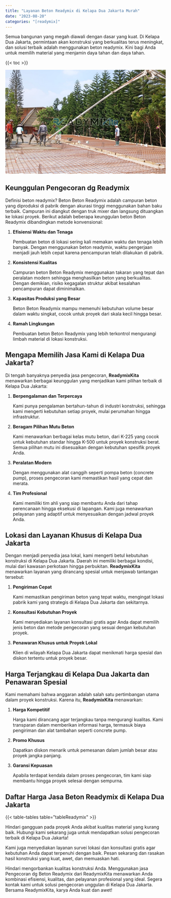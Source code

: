 ```yaml
---
title: "Layanan Beton Readymix di Kelapa Dua Jakarta Murah"
date: "2023-08-20"
categories: "[readymix]"
---
```


Semua bangunan yang megah diawali dengan dasar yang kuat. Di Kelapa Dua Jakarta, permintaan akan konstruksi yang berkualitas terus meningkat, dan solusi terbaik adalah menggunakan beton readymix. Kini bagi Anda untuk memilih material yang menjamin daya tahan dan daya tahan.

{{< toc >}}

![Layanan Beton Readymix di Kelapa Dua Jakarta Murah](/images/readymix/cor-readymix-20.jpg)

## Keunggulan Pengecoran dg Readymix

Definisi beton readymix? Beton Beton Readymix adalah campuran beton yang diproduksi di pabrik dengan akurasi tinggi menggunakan bahan baku terbaik. Campuran ini diangkut dengan truk mixer dan langsung dituangkan ke lokasi proyek. Berikut adalah beberapa keunggulan beton Beton Readymix dibandingkan metode konvensional:

1. **Efisiensi Waktu dan Tenaga**

   Pembuatan beton di lokasi sering kali memakan waktu dan tenaga lebih banyak. Dengan menggunakan beton readymix, waktu pengerjaan menjadi jauh lebih cepat karena pencampuran telah dilakukan di pabrik.

2. **Konsistensi Kualitas**

   Campuran beton Beton Readymix menggunakan takaran yang tepat dan peralatan modern sehingga menghasilkan beton yang berkualitas. Dengan demikian, risiko kegagalan struktur akibat kesalahan pencampuran dapat diminimalkan.

3. **Kapasitas Produksi yang Besar**

   Beton Beton Readymix mampu memenuhi kebutuhan volume besar dalam waktu singkat, cocok untuk proyek dari skala kecil hingga besar.

4. **Ramah Lingkungan**

   Pembuatan beton Beton Readymix yang lebih terkontrol mengurangi limbah material di lokasi konstruksi.

## Mengapa Memilih Jasa Kami di Kelapa Dua Jakarta?

Di tengah banyaknya penyedia jasa pengecoran, **ReadymixKita** menawarkan berbagai keunggulan yang menjadikan kami pilihan terbaik di Kelapa Dua Jakarta:

1. **Berpengalaman dan Terpercaya**

   Kami punya pengalaman bertahun-tahun di industri konstruksi, sehingga kami mengerti kebutuhan setiap proyek, mulai perumahan hingga infrastruktur.

2. **Beragam Pilihan Mutu Beton**

   Kami menawarkan berbagai kelas mutu beton, dari K-225 yang cocok untuk kebutuhan standar hingga K-500 untuk proyek konstruksi berat. Semua pilihan mutu ini disesuaikan dengan kebutuhan spesifik proyek Anda.

3. **Peralatan Modern**

   Dengan menggunakan alat canggih seperti pompa beton (concrete pump), proses pengecoran kami memastikan hasil yang cepat dan merata.

4. **Tim Profesional**

   Kami memiliki tim ahli yang siap membantu Anda dari tahap perencanaan hingga eksekusi di lapangan. Kami juga menawarkan pelayanan yang adaptif untuk menyesuaikan dengan jadwal proyek Anda.

## Lokasi dan Layanan Khusus di Kelapa Dua Jakarta

Dengan menjadi penyedia jasa lokal, kami mengerti betul kebutuhan konstruksi di Kelapa Dua Jakarta. Daerah ini memiliki berbagai kondisi, mulai dari kawasan perkotaan hingga perbukitan. **ReadymixKita** menawarkan layanan yang dirancang spesial untuk menjawab tantangan tersebut:

1. **Pengiriman Cepat**

   Kami memastikan pengiriman beton yang tepat waktu, mengingat lokasi pabrik kami yang strategis di Kelapa Dua Jakarta dan sekitarnya.

2. **Konsultasi Kebutuhan Proyek**

   Kami menyediakan layanan konsultasi gratis agar Anda dapat memilih jenis beton dan metode pengecoran yang sesuai dengan kebutuhan proyek.

3. **Penawaran Khusus untuk Proyek Lokal**

   Klien di wilayah Kelapa Dua Jakarta dapat menikmati harga spesial dan diskon tertentu untuk proyek besar.

## Harga Terjangkau di Kelapa Dua Jakarta dan Penawaran Spesial

Kami memahami bahwa anggaran adalah salah satu pertimbangan utama dalam proyek konstruksi. Karena itu, **ReadymixKita** menawarkan:

1. **Harga Kompetitif**

   Harga kami dirancang agar terjangkau tanpa mengurangi kualitas. Kami transparan dalam memberikan informasi harga, termasuk biaya pengiriman dan alat tambahan seperti concrete pump.

2. **Promo Khusus**

   Dapatkan diskon menarik untuk pemesanan dalam jumlah besar atau proyek jangka panjang.

3. **Garansi Kepuasan**

   Apabila terdapat kendala dalam proses pengecoran, tim kami siap membantu hingga proyek selesai dengan sempurna.

## Daftar Harga Jasa Beton Readymix di Kelapa Dua Jakarta

{{< table-tables table="tableReadymix" >}}

Hindari gangguan pada proyek Anda akibat kualitas material yang kurang baik. Hubungi kami sekarang juga untuk mendapatkan solusi pengecoran terbaik di Kelapa Dua Jakarta!

Kami juga menyediakan layanan survei lokasi dan konsultasi gratis agar kebutuhan Anda dapat terpenuhi dengan baik. Pesan sekarang dan rasakan hasil konstruksi yang kuat, awet, dan memuaskan hati.

Hindari mengorbankan kualitas konstruksi Anda. Menggunakan jasa Pengecoran dg Beton Readymix dari ReadymixKita menawarkan Anda kombinasi efisiensi, kualitas, dan pelayanan profesional yang ideal. Segera kontak kami untuk solusi pengecoran unggulan di Kelapa Dua Jakarta. Bersama ReadymixKita, karya Anda kuat dan awet!